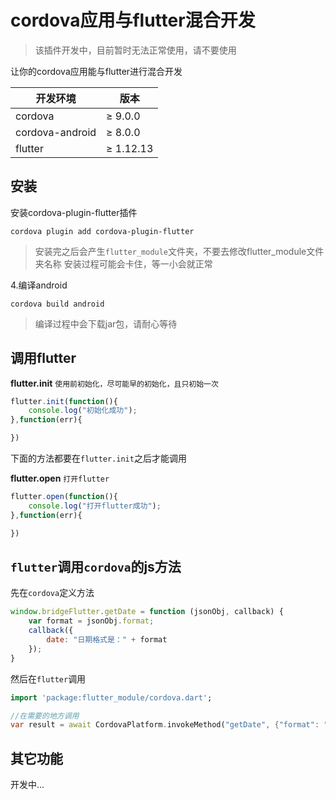 
# cordova应用与flutter混合开发

> 该插件开发中，目前暂时无法正常使用，请不要使用

让你的cordova应用能与flutter进行混合开发

| 开发环境        | 版本      |
| --------------- | --------- |
| cordova         | ≥ 9.0.0   |
| cordova-android | ≥ 8.0.0   |
| flutter         | ≥ 1.12.13 |

## 安装

安装cordova-plugin-flutter插件

``` shell
cordova plugin add cordova-plugin-flutter
```

> 安装完之后会产生`flutter_module`文件夹，不要去修改flutter_module文件夹名称
> 安装过程可能会卡住，等一小会就正常

4.编译android

``` shell
cordova build android
```

> 编译过程中会下载jar包，请耐心等待

## 调用flutter

**flutter.init** `使用前初始化，尽可能早的初始化，且只初始一次`

``` javascript
flutter.init(function(){
    console.log("初始化成功");
},function(err){

})
```

下面的方法都要在`flutter.init`之后才能调用

**flutter.open** `打开flutter`
``` javascript
flutter.open(function(){
    console.log("打开flutter成功");
},function(err){

})
```

## `flutter`调用`cordova`的js方法

先在`cordova`定义方法
``` javascript
window.bridgeFlutter.getDate = function (jsonObj, callback) {
    var format = jsonObj.format;
    callback({
        date: "日期格式是：" + format
    });
}
```

然后在`flutter`调用
``` dart
import 'package:flutter_module/cordova.dart';

//在需要的地方调用
var result = await CordovaPlatform.invokeMethod("getDate", {"format": "yyyy年MM月dd日"});
```


## 其它功能

开发中...